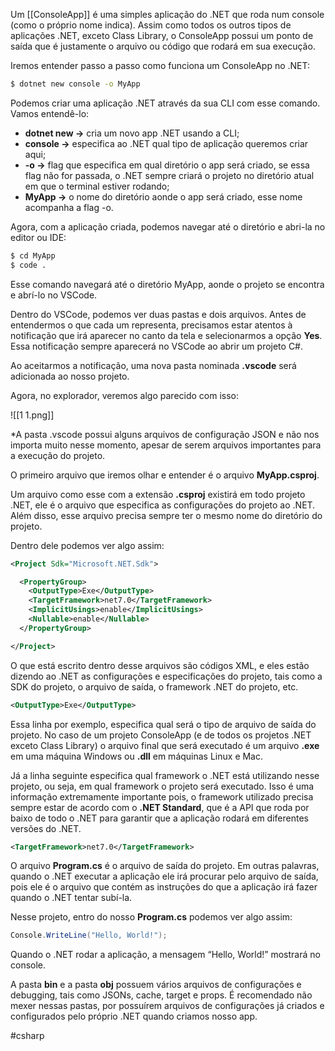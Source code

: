 Um [[ConsoleApp]] é uma simples aplicação do .NET que roda num console (como o próprio nome indica). Assim como todos os outros tipos de aplicações .NET, exceto Class Library, o ConsoleApp possui um ponto de saída que é justamente o arquivo ou código que rodará em sua execução.

Iremos entender passo a passo como funciona um ConsoleApp no .NET:

```bash
$ dotnet new console -o MyApp
```

Podemos criar uma aplicação .NET através da sua CLI com esse comando. Vamos entendê-lo:

-   **dotnet new →** cria um novo app .NET usando a CLI;
-   **console →** especifica ao .NET qual tipo de aplicação queremos criar aqui;
-   **************-o →************** flag que especifica em qual diretório o app será criado, se essa flag não for passada, o .NET sempre criará o projeto no diretório atual em que o terminal estiver rodando;
-   **MyApp →** o nome do diretório aonde o app será criado, esse nome acompanha a flag -o.

Agora, com a aplicação criada, podemos navegar até o diretório e abri-la no editor ou IDE:

```bash
$ cd MyApp
$ code .
```

Esse comando navegará até o diretório MyApp, aonde o projeto se encontra e abrí-lo no VSCode.

Dentro do VSCode, podemos ver duas pastas e dois arquivos. Antes de entendermos o que cada um representa, precisamos estar atentos à notificação que irá aparecer no canto da tela e selecionarmos a opção **Yes**. Essa notificação sempre aparecerá no VSCode ao abrir um projeto C#.

Ao aceitarmos a notificação, uma nova pasta nominada **.vscode** será adicionada ao nosso projeto.

Agora, no explorador, veremos algo parecido com isso:

![[1 1.png]]

*A pasta .vscode possui alguns arquivos de configuração JSON e não nos importa muito nesse momento, apesar de serem arquivos importantes para a execução do projeto.

O primeiro arquivo que iremos olhar e entender é o arquivo **MyApp.csproj**.

Um arquivo como esse com a extensão **.csproj** existirá em todo projeto .NET, ele é o arquivo que especifica as configurações do projeto ao .NET. Além disso, esse arquivo precisa sempre ter o mesmo nome do diretório do projeto.

Dentro dele podemos ver algo assim:

```xml
<Project Sdk="Microsoft.NET.Sdk">

  <PropertyGroup>
    <OutputType>Exe</OutputType>
    <TargetFramework>net7.0</TargetFramework>
    <ImplicitUsings>enable</ImplicitUsings>
    <Nullable>enable</Nullable>
  </PropertyGroup>

</Project>
```

O que está escrito dentro desse arquivos são códigos XML, e eles estão dizendo ao .NET as configurações e especificações do projeto, tais como a SDK do projeto, o arquivo de saída, o framework .NET do projeto, etc.

```xml
<OutputType>Exe</OutputType>
```

Essa linha por exemplo, especifica qual será o tipo de arquivo de saída do projeto. No caso de um projeto ConsoleApp (e de todos os projetos .NET exceto Class Library) o arquivo final que será executado é um arquivo ********.exe******** em uma máquina Windows ou ********.dll******** em máquinas Linux e Mac.

Já a linha seguinte especifica qual framework o .NET está utilizando nesse projeto, ou seja, em qual framework o projeto será executado. Isso é uma informação extremamente importante pois, o framework utilizado precisa sempre estar de acordo com o **************.NET Standard**************, que é a API que roda por baixo de todo o .NET para garantir que a aplicação rodará em diferentes versões do .NET.

```xml
<TargetFramework>net7.0</TargetFramework>
```

O arquivo **Program.cs** é o arquivo de saída do projeto. Em outras palavras, quando o .NET executar a aplicação ele irá procurar pelo arquivo de saída, pois ele é o arquivo que contém as instruções do que a aplicação irá fazer quando o .NET tentar subí-la.

Nesse projeto, entro do nosso ********************Program.cs******************** podemos ver algo assim:

```csharp
Console.WriteLine("Hello, World!");
```

Quando o .NET rodar a aplicação, a mensagem “Hello, World!” mostrará no console.

A pasta **bin** e a pasta **obj** possuem vários arquivos de configurações e debugging, tais como JSONs, cache, target e props. É recomendado não mexer nessas pastas, por possuírem arquivos de configurações já criados e configurados pelo próprio .NET quando criamos nosso app.

#csharp